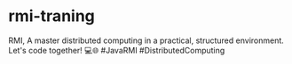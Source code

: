 # rmi-traning
RMI, A master distributed computing in a practical, structured environment. Let's code together! 💻🌐 #JavaRMI #DistributedComputing
